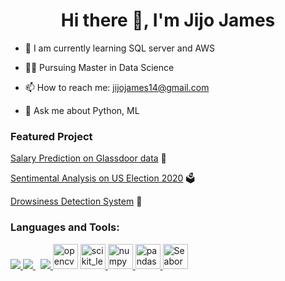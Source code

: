 <h1 align="center">Hi there 👋, I'm Jijo James</h1>


- 🌱 I am currently learning SQL server and AWS

- 👨‍🎓 Pursuing Master in Data Science 

- 📫 How to reach me: jijojames14@gmail.com

- 💬 Ask me about Python, ML

### Featured Project

[Salary Prediction on Glassdoor data](https://github.com/jijopjames/data_science_salary_prediction) 💸

[Sentimental Analysis on US Election 2020](https://github.com/jijopjames/US-election-2020-sentiment-analysis) 🗳️

[Drowsiness Detection System](https://github.com/jijopjames/Drowsiness_Detection_System) 🚗

### Languages and Tools:

<p align="left"> 
    <a href="https://www.python.org" target="_blank"> <img src="https://img.icons8.com/color/48/000000/python.png"/> </a> 
    <a style="padding-right:8px;" href="https://www.mysql.com/" target="_blank"> <img src="https://img.icons8.com/fluent/50/000000/mysql-logo.png"/> </a>
    <a href="https://git-scm.com/" target="_blank"> <img src="https://img.icons8.com/color/48/000000/git.png"/> </a> 
    <img src="https://www.vectorlogo.zone/logos/opencv/opencv-icon.svg" alt="opencv" width="40" height="40"/> </a> <a href="https://www.php.net" target="_blank"> 
    <img src="https://upload.wikimedia.org/wikipedia/commons/0/05/Scikit_learn_logo_small.svg" alt="scikit_learn" width="40" height="40"/> </a> <a href="https://spring.io/" target="_blank"> 
    <img src="https://github.com/numpy/numpy/blob/7e7f4adab814b223f7f917369a72757cd28b10cb/branding/icons/numpylogoicon.svg" alt="numpy" width="40" height="40"/> </a> <a href="https://www.php.net" target="_blank"> 
    <img src="https://upload.wikimedia.org/wikipedia/commons/2/22/Pandas_mark.svg" alt="pandas" width="40" height="40"/> </a> <a href="https://www.php.net" target="_blank"> 
    <img src="https://seaborn.pydata.org/_images/logo-tall-lightbg.svg" alt="Seaborn" width="40" height="40"/> </a> <a href="https://www.php.net" target="_blank"> 
  
</p>
